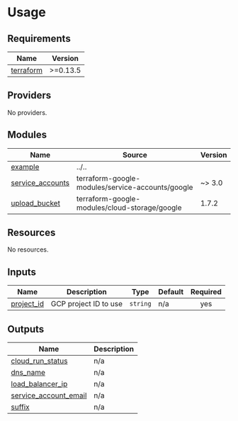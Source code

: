 # Usage
<!--- BEGIN_TF_DOCS --->
## Requirements

| Name | Version |
|------|---------|
| <a name="requirement_terraform"></a> [terraform](#requirement\_terraform) | >=0.13.5 |

## Providers

No providers.

## Modules

| Name | Source | Version |
|------|--------|---------|
| <a name="module_example"></a> [example](#module\_example) | ../.. |  |
| <a name="module_service_accounts"></a> [service\_accounts](#module\_service\_accounts) | terraform-google-modules/service-accounts/google | ~> 3.0 |
| <a name="module_upload_bucket"></a> [upload\_bucket](#module\_upload\_bucket) | terraform-google-modules/cloud-storage/google | 1.7.2 |

## Resources

No resources.

## Inputs

| Name | Description | Type | Default | Required |
|------|-------------|------|---------|:--------:|
| <a name="input_project_id"></a> [project\_id](#input\_project\_id) | GCP project ID to use | `string` | n/a | yes |

## Outputs

| Name | Description |
|------|-------------|
| <a name="output_cloud_run_status"></a> [cloud\_run\_status](#output\_cloud\_run\_status) | n/a |
| <a name="output_dns_name"></a> [dns\_name](#output\_dns\_name) | n/a |
| <a name="output_load_balancer_ip"></a> [load\_balancer\_ip](#output\_load\_balancer\_ip) | n/a |
| <a name="output_service_account_email"></a> [service\_account\_email](#output\_service\_account\_email) | n/a |
| <a name="output_suffix"></a> [suffix](#output\_suffix) | n/a |

<!--- END_TF_DOCS --->
